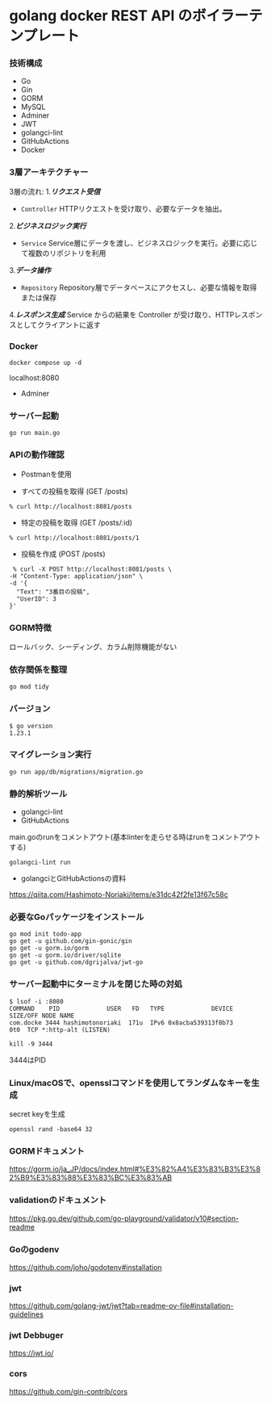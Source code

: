 # golang docker REST API のボイラーテンプレート

### 技術構成
- Go
- Gin
- GORM
- MySQL
- Adminer
- JWT
- golangci-lint
- GitHubActions
- Docker

### 3層アーキテクチャー
3層の流れ:
1.***リクエスト受信***
- ```Controller```
HTTPリクエストを受け取り、必要なデータを抽出。

2.***ビジネスロジック実行***
- ```Service```
Service層にデータを渡し、ビジネスロジックを実行。必要に応じて複数のリポジトリを利用

3.***データ操作***
- ```Repository```
Repository層でデータベースにアクセスし、必要な情報を取得または保存

4.***レスポンス生成***
Service からの結果を Controller が受け取り、HTTPレスポンスとしてクライアントに返す

### Docker
```
docker compose up -d
```
localhost:8080
- Adminer

### サーバー起動
```
go run main.go
```

### APIの動作確認
- Postmanを使用

- すべての投稿を取得 (GET /posts)
```
% curl http://localhost:8081/posts
```
- 特定の投稿を取得 (GET /posts/:id)
```
% curl http://localhost:8081/posts/1
```
- 投稿を作成 (POST /posts)
```
 % curl -X POST http://localhost:8081/posts \
-H "Content-Type: application/json" \
-d '{
  "Text": "3番目の投稿",
  "UserID": 3
}'
```

### GORM特徴
ロールバック、シーディング、カラム削除機能がない

### 依存関係を整理
```
go mod tidy
```

###  バージョン
```
$ go version
1.23.1
```

### マイグレーション実行
```
go run app/db/migrations/migration.go
```

### 静的解析ツール
- golangci-lint
- GitHubActions

main.goのrunをコメントアウト(基本linterを走らせる時はrunをコメントアウトする)
```
golangci-lint run
```

- golangciとGitHubActionsの資料

https://qiita.com/Hashimoto-Noriaki/items/e31dc42f2fe13f67c58c

### 必要なGoパッケージをインストール
```
go mod init todo-app
go get -u github.com/gin-gonic/gin
go get -u gorm.io/gorm
go get -u gorm.io/driver/sqlite
go get -u github.com/dgrijalva/jwt-go
```

### サーバー起動中にターミナルを閉じた時の対処
```
$ lsof -i :8080
COMMAND    PID             USER   FD   TYPE             DEVICE SIZE/OFF NODE NAME
com.docke 3444 hashimotonoriaki  171u  IPv6 0x8acba539313f8b73      0t0  TCP *:http-alt (LISTEN)
```
```
kill -9 3444 
```
3444はPID

### Linux/macOSで、opensslコマンドを使用してランダムなキーを生成
secret keyを生成
```
openssl rand -base64 32
```

### GORMドキュメント
https://gorm.io/ja_JP/docs/index.html#%E3%82%A4%E3%83%B3%E3%82%B9%E3%83%88%E3%83%BC%E3%83%AB

### validationのドキュメント
https://pkg.go.dev/github.com/go-playground/validator/v10#section-readme

### Goのgodenv
https://github.com/joho/godotenv#installation

### jwt
https://github.com/golang-jwt/jwt?tab=readme-ov-file#installation-guidelines

### jwt Debbuger
https://jwt.io/

### cors
https://github.com/gin-contrib/cors
